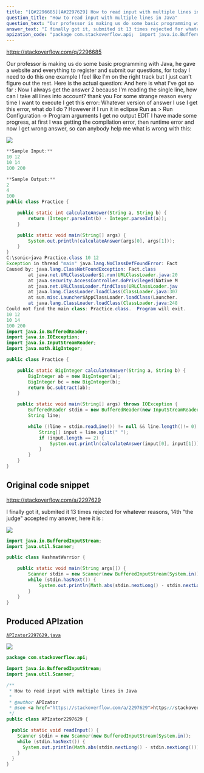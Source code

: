```yaml
---
title: "[Q#2296685][A#2297629] How to read input with multiple lines in Java"
question_title: "How to read input with multiple lines in Java"
question_text: "Our professor is making us do some basic programming with Java, he gave a website and everything to register and submit our questions, for today I need to do this one example I feel like I'm on the right track but I just can't figure out the rest. Here is the actual question: And here is what I've got so far : Now I always get the answer 2 because I'm reading the single line, how can I take all lines into account? thank you For some strange reason every time I want to execute I get this error: Whatever version of answer I use I get this error, what do I do ? However if I run it in eclipse Run as > Run Configuration -> Program arguments I get no output EDIT I have made some progress, at first I was getting the compilation error, then runtime error and now I get wrong answer, so can anybody help me what is wrong with this:"
answer_text: "I finally got it, submited it 13 times rejected for whatever reasons, 14th \"the judge\" accepted my answer, here it is :"
apization_code: "package com.stackoverflow.api;  import java.io.BufferedInputStream; import java.util.Scanner;  /**  * How to read input with multiple lines in Java  *  * @author APIzator  * @see <a href=\"https://stackoverflow.com/a/2297629\">https://stackoverflow.com/a/2297629</a>  */ public class APIzator2297629 {    public static void readInput() {     Scanner stdin = new Scanner(new BufferedInputStream(System.in));     while (stdin.hasNext()) {       System.out.println(Math.abs(stdin.nextLong() - stdin.nextLong()));     }   } }"
---
```


https://stackoverflow.com/q/2296685

Our professor is making us do some basic programming with Java, he gave a website and everything to register and submit our questions, for today I need to do this one example I feel like I&#x27;m on the right track but I just can&#x27;t figure out the rest. Here is the actual question:
And here is what I&#x27;ve got so far :
Now I always get the answer 2 because I&#x27;m reading the single line, how can I take all lines into account? thank you
For some strange reason every time I want to execute I get this error:
Whatever version of answer I use I get this error, what do I do ?
However if I run it in eclipse Run as &gt; Run Configuration -&gt; Program arguments
I get no output
EDIT
I have made some progress, at first I was getting the compilation error, then runtime error and now I get wrong answer, so can anybody help me what is wrong with this:


<div class="code-logo"><img src="/stackoverflow.png" /></div>

```java
**Sample Input:**
10 12
10 14
100 200

**Sample Output:**
2
4
100
public class Practice {

    public static int calculateAnswer(String a, String b) {
        return (Integer.parseInt(b) - Integer.parseInt(a));
    }

    public static void main(String[] args) {
        System.out.println(calculateAnswer(args[0], args[1]));
    }
}
C:\sonic>java Practice.class 10 12
Exception in thread "main" java.lang.NoClassDefFoundError: Fact
Caused by: java.lang.ClassNotFoundException: Fact.class
        at java.net.URLClassLoader$1.run(URLClassLoader.java:20
        at java.security.AccessController.doPrivileged(Native M
        at java.net.URLClassLoader.findClass(URLClassLoader.jav
        at java.lang.ClassLoader.loadClass(ClassLoader.java:307
        at sun.misc.Launcher$AppClassLoader.loadClass(Launcher.
        at java.lang.ClassLoader.loadClass(ClassLoader.java:248
Could not find the main class: Practice.class.  Program will exit.
10 12
10 14
100 200
import java.io.BufferedReader;
import java.io.IOException;
import java.io.InputStreamReader;
import java.math.BigInteger;

public class Practice {

    public static BigInteger calculateAnswer(String a, String b) {
        BigInteger ab = new BigInteger(a);
        BigInteger bc = new BigInteger(b);
        return bc.subtract(ab);
    }

    public static void main(String[] args) throws IOException {
        BufferedReader stdin = new BufferedReader(new InputStreamReader(System.in)); 
        String line; 

        while ((line = stdin.readLine()) != null && line.length()!= 0) { 
            String[] input = line.split(" "); 
            if (input.length == 2) { 
                System.out.println(calculateAnswer(input[0], input[1])); 
            } 
        } 
    }
}
```


## Original code snippet

https://stackoverflow.com/a/2297629

I finally got it, submited it 13 times rejected for whatever reasons, 14th &quot;the judge&quot; accepted my answer, here it is :

<div class="code-logo"><img src="/stackoverflow.png" /></div>

```java
import java.io.BufferedInputStream;
import java.util.Scanner;

public class HashmatWarrior {

    public static void main(String args[]) {
        Scanner stdin = new Scanner(new BufferedInputStream(System.in));
        while (stdin.hasNext()) {
            System.out.println(Math.abs(stdin.nextLong() - stdin.nextLong()));
        }
    }
}
```

## Produced APIzation

[`APIzator2297629.java`](https://github.com/blind-papers/apization-temp-data/raw/main/search/APIzator2297629.java)

<div class="code-logo"><img src="/apizator.png" /></div>

```java
package com.stackoverflow.api;

import java.io.BufferedInputStream;
import java.util.Scanner;

/**
 * How to read input with multiple lines in Java
 *
 * @author APIzator
 * @see <a href="https://stackoverflow.com/a/2297629">https://stackoverflow.com/a/2297629</a>
 */
public class APIzator2297629 {

  public static void readInput() {
    Scanner stdin = new Scanner(new BufferedInputStream(System.in));
    while (stdin.hasNext()) {
      System.out.println(Math.abs(stdin.nextLong() - stdin.nextLong()));
    }
  }
}

```